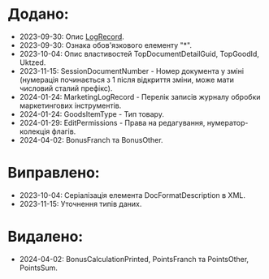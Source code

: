 # Додано:

* 2023-09-30: Опис [LogRecord](/LogRecord.cs).
* 2023-09-30: Ознака обов'язкового елементу "*".
* 2023-10-04: Опис властивостей TopDocumentDetailGuid, TopGoodId, Uktzed.
* 2023-11-15: SessionDocumentNumber - Номер документа у зміні (нумерація починається з 1 після відкриття зміни, може мати числовий сталий префікс).
* 2024-01-24: MarketingLogRecord - Перелік записів журналу обробки маркетингових інструментів.
* 2024-01-24: GoodsItemType - Тип товару.
* 2024-01-29: EditPermissions - Права на редагування, нумератор-колекція флагів.
* 2024-04-02: BonusFranch та BonusOther.

# Виправлено:

* 2023-10-04: Серіалізація елемента DocFormatDescription в XML.
* 2023-11-15: Уточнення типів даних.

# Видалено:

* 2024-04-02: BonusCalculationPrinted, PointsFranch та PointsOther, PointsSum.